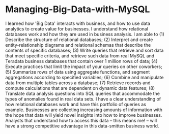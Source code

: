 # Managing-Big-Data-with-MySQL
I learned how 'Big Data' interacts with business, and how to use data analytics to create value for businesses. I understand how relational databases work and how they are used in business analysis. I am able to (1) Describe the structure of relational databases; (2) Interpret and create entity-relationship diagrams and relational schemas that describe the contents of specific databases; (3) Write queries that retrieve and sort data that meet specific criteria, and retrieve such data from real MySQL and Teradata business databases that contain over 1 million rows of data; (4) Execute practices that limit the impact of your queries on other coworkers; (5) Summarize rows of data using aggregate functions, and segment aggregations according to specified variables; (6) Combine and manipulate data from multiple tables across a database; (7) Retrieve records and compute calculations that are dependent on dynamic data features; (8) Translate data analysis questions into SQL queries that accommodate the types of anomalies found in real data sets. I have a clear understanding of how relational databases work and have this portfolio of queries as example. Businesses are collecting increasing amounts of information with the hope that data will yield novel insights into how to improve businesses. Analysts that understand how to access this data – this means me! – will have a strong competitive advantage in this data-smitten business world.

